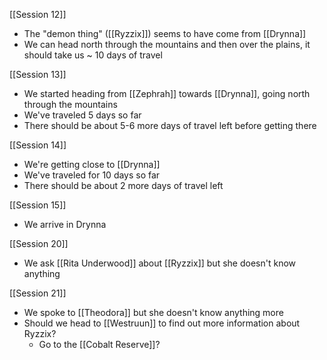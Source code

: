 [[Session 12]]
- The "demon thing" ([[Ryzzix]]) seems to have come from [[Drynna]]
- We can head north through the mountains and then over the plains, it should take us  ~ 10 days of travel

 [[Session 13]]
- We started heading from [[Zephrah]] towards [[Drynna]], going north through the mountains
- We've traveled 5 days so far
- There should be about 5-6 more days of travel left before getting there

[[Session 14]]
- We're getting close to [[Drynna]]
- We've traveled for 10 days so far
- There should be about 2 more days of travel left

[[Session 15]]
* We arrive in Drynna

[[Session 20]]
- We ask [[Rita Underwood]] about [[Ryzzix]] but she doesn't know anything

[[Session 21]]
- We spoke to [[Theodora]] but she doesn't know anything more
- Should we head to [[Westruun]] to find out more information about Ryzzix?
	- Go to the [[Cobalt Reserve]]?